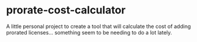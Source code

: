 # prorate-cost-calculator
A little personal project to create a tool that will calculate the cost of adding prorated licenses... something seem to be needing to do a lot lately.
